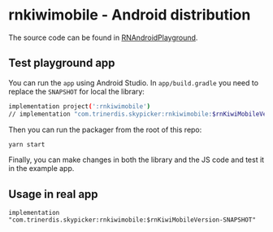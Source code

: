 # rnkiwimobile - Android distribution

The source code can be found in [RNAndroidPlayground](../../RNAndroidPlayground).

## Test playground app

You can run the `app` using Android Studio. In `app/build.gradle` you need to replace the `SNAPSHOT` for local the library:

```bash
implementation project(':rnkiwimobile')
// implementation "com.trinerdis.skypicker:rnkiwimobile:$rnKiwiMobileVersion-SNAPSHOT"
```

Then you can run the packager from the root of this repo:

```bash
yarn start
```

Finally, you can make changes in both the library and the JS code and test it in the example app.

## Usage in real app

```
implementation "com.trinerdis.skypicker:rnkiwimobile:$rnKiwiMobileVersion-SNAPSHOT"
```
